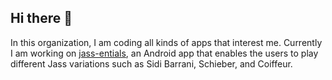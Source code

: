 ## Hi there 👋

<!--

**Here are some ideas to get you started:**

🙋‍♀️ A short introduction - what is your organization all about?
🌈 Contribution guidelines - how can the community get involved?
👩‍💻 Useful resources - where can the community find your docs? Is there anything else the community should know?
🍿 Fun facts - what does your team eat for breakfast?
🧙 Remember, you can do mighty things with the power of [Markdown](https://docs.github.com/github/writing-on-github/getting-started-with-writing-and-formatting-on-github/basic-writing-and-formatting-syntax)
-->

In this organization, I am coding all kinds of apps that interest me. Currently I am working on [jass-entials](https://github.com/apps-entials/jass-entials), an Android app that enables the users to play different Jass variations such as Sidi Barrani, Schieber, and Coiffeur.
